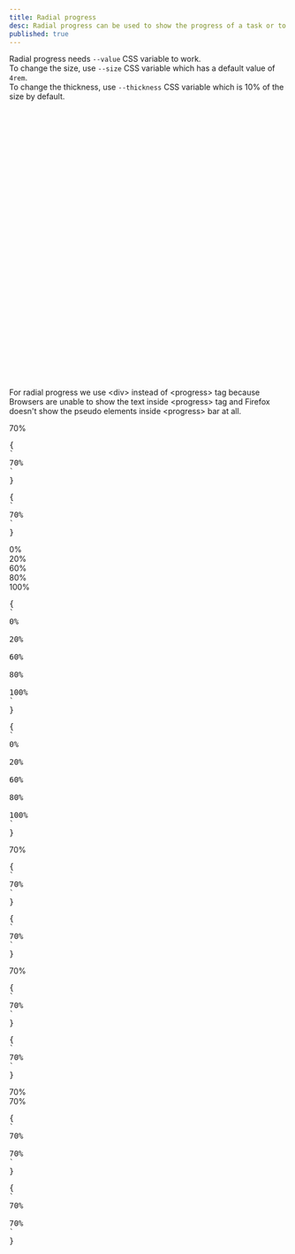 ```yaml
---
title: Radial progress
desc: Radial progress can be used to show the progress of a task or to show the passing of time.
published: true
---
```


<script>
  import Component from "@components/Component.svelte"
  import ClassTable from "@components/ClassTable.svelte"
  import { prefix } from '$lib/stores';
  import { replace } from '$lib/actions';
</script>

Radial progress needs `--value` CSS variable to work.  
To change the size, use `--size` CSS variable which has a default value of `4rem`.  
To change the thickness, use `--thickness` CSS variable which is 10% of the size by default.

<div class="alert alert-info text-sm">
  <div>
    <svg xmlns="http://www.w3.org/2000/svg" fill="none" viewBox="0 0 24 24" class="stroke-info-content flex-shrink-0 w-6 h-6"><path stroke-linecap="round" stroke-linejoin="round" stroke-width="2" d="M13 16h-1v-4h-1m1-4h.01M21 12a9 9 0 11-18 0 9 9 0 0118 0z"></path></svg>
    For radial progress we use &lt;div&gt; instead of &lt;progress&gt; tag because Browsers are unable to show the text inside &lt;progress&gt; tag and Firefox doesn't show the pseudo elements inside &lt;progress&gt; bar at all.
  </div>
</div>

<ClassTable
data="{[
  { type:'component', class: 'radial-progress', desc: 'Shows a radial progress' },
]}"
/>

<Component title="Radial progress">
<div class="radial-progress" style="--value:70;">70%</div>
<pre slot="html" use:replace={{ to: $prefix }}>{
`<div class="$$radial-progress" style="--value:70;">70%</div>`
}</pre>
<pre slot="react" use:replace={{ to: $prefix }}>{
`<div className="$$radial-progress" style={{"--value":70}}>70%</div>`
}</pre>
</Component>

<Component title="Different values">
<div class="radial-progress" style="--value:0;">0%</div>
<div class="radial-progress" style="--value:20;">20%</div>
<div class="radial-progress" style="--value:60;">60%</div>
<div class="radial-progress" style="--value:80;">80%</div>
<div class="radial-progress" style="--value:100;">100%</div>
<pre slot="html" use:replace={{ to: $prefix }}>{
`<div class="$$radial-progress" style="--value:0;">0%</div>
<div class="$$radial-progress" style="--value:20;">20%</div>
<div class="$$radial-progress" style="--value:60;">60%</div>
<div class="$$radial-progress" style="--value:80;">80%</div>
<div class="$$radial-progress" style="--value:100;">100%</div>`
}</pre>
<pre slot="react" use:replace={{ to: $prefix }}>{
`<div className="$$radial-progress" style={{"--value":0}}>0%</div>
<div className="$$radial-progress" style={{"--value":20}}>20%</div>
<div className="$$radial-progress" style={{"--value":60}}>60%</div>
<div className="$$radial-progress" style={{"--value":80}}>80%</div>
<div className="$$radial-progress" style={{"--value":100}}>100%</div>`
}</pre>
</Component>

<Component title="Custom color">
<div class="radial-progress text-primary" style="--value:70;">70%</div>
<pre slot="html" use:replace={{ to: $prefix }}>{
`<div class="$$radial-progress text-primary" style="--value:70;">70%</div>`
}</pre>
<pre slot="react" use:replace={{ to: $prefix }}>{
`<div className="$$radial-progress text-primary" style={{"--value":70}}>70%</div>`
}</pre>
</Component>

<Component title="With background color and border">
<div class="radial-progress bg-primary text-primary-content border-4 border-primary" style="--value:70;">70%</div>
<pre slot="html" use:replace={{ to: $prefix }}>{
`<div class="$$radial-progress bg-primary text-primary-content border-4 border-primary" style="--value:70;">70%</div>`
}</pre>
<pre slot="react" use:replace={{ to: $prefix }}>{
`<div className="$$radial-progress bg-primary text-primary-content border-4 border-primary" style={{"--value":70}}>70%</div>`
}</pre>
</Component>

<Component title="Custom size and custom thickness">
<div class="radial-progress" style="--value:70; --size:12rem; --thickness: 2px;">70%</div>
<div class="radial-progress" style="--value:70; --size:12rem; --thickness: 2rem;">70%</div>
<pre slot="html" use:replace={{ to: $prefix }}>{
`<div class="$$radial-progress" style="--value:70; --size:12rem; --thickness: 2px;">70%</div>
<div class="$$radial-progress" style="--value:70; --size:12rem; --thickness: 2rem;">70%</div>`
}</pre>
<pre slot="react" use:replace={{ to: $prefix }}>{
`<div className="$$radial-progress" style={{ "--value": "70", "--size": "12rem", "--thickness": "2px" }}>70%</div>
<div className="$$radial-progress" style={{ "--value": "70", "--size": "12rem", "--thickness": "2rem" }}>70%</div>`
}</pre>
</Component>
